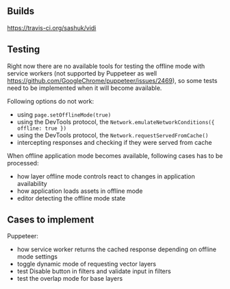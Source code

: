 ## Builds

https://travis-ci.org/sashuk/vidi

## Testing

Right now there are no available tools for testing the offline mode with service workers (not supported by Puppeteer as well https://github.com/GoogleChrome/puppeteer/issues/2469), so some tests need to be implemented when it will become available.

Following options do not work:
- using `page.setOfflineMode(true)`
- using the DevTools protocol, the `Network.emulateNetworkConditions({ offline: true })`
- using the DevTools protocol, the `Network.requestServedFromCache()`
- intercepting responses and checking if they were served from cache

When offline application mode becomes available, following cases has to be processed:
- how layer offline mode controls react to changes in application availability
- how application loads assets in offline mode
- editor detecting the offline mode state


## Cases to implement

Puppeteer:
- how service worker returns the cached response depending on offline mode settings
- toggle dynamic mode of requesting vector layers
- test Disable button in filters and validate input in filters
- test the overlap mode for base layers